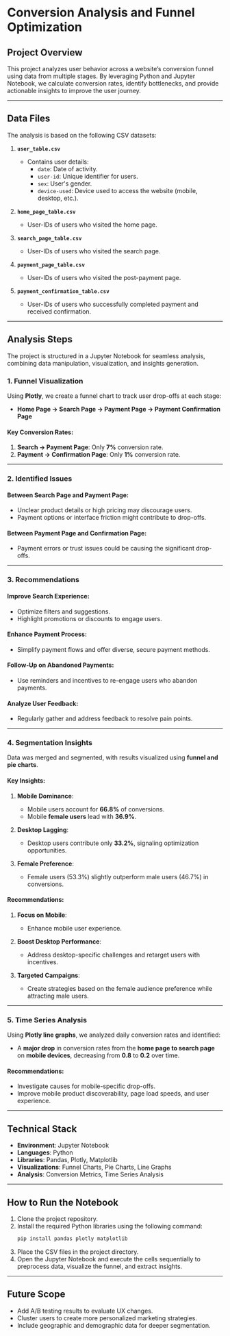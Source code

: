 # **Conversion Analysis and Funnel Optimization**

## **Project Overview**
This project analyzes user behavior across a website’s conversion funnel using data from multiple stages. By leveraging Python and Jupyter Notebook, we calculate conversion rates, identify bottlenecks, and provide actionable insights to improve the user journey.

---

## **Data Files**
The analysis is based on the following CSV datasets:

1. **`user_table.csv`**  
   - Contains user details:  
     - `date`: Date of activity.  
     - `user-id`: Unique identifier for users.  
     - `sex`: User's gender.  
     - `device-used`: Device used to access the website (mobile, desktop, etc.).

2. **`home_page_table.csv`**  
   - User-IDs of users who visited the home page.

3. **`search_page_table.csv`**  
   - User-IDs of users who visited the search page.

4. **`payment_page_table.csv`**  
   - User-IDs of users who visited the post-payment page.

5. **`payment_confirmation_table.csv`**  
   - User-IDs of users who successfully completed payment and received confirmation.

---

## **Analysis Steps**
The project is structured in a Jupyter Notebook for seamless analysis, combining data manipulation, visualization, and insights generation.

### **1. Funnel Visualization**  
Using **Plotly**, we create a funnel chart to track user drop-offs at each stage:  
- **Home Page → Search Page → Payment Page → Payment Confirmation Page**  

#### **Key Conversion Rates**:
1. **Search → Payment Page**: Only **7%** conversion rate.  
2. **Payment → Confirmation Page**: Only **1%** conversion rate.

---

### **2. Identified Issues**
#### Between **Search Page** and **Payment Page**:  
- Unclear product details or high pricing may discourage users.  
- Payment options or interface friction might contribute to drop-offs.

#### Between **Payment Page** and **Confirmation Page**:  
- Payment errors or trust issues could be causing the significant drop-offs.  

---

### **3. Recommendations**
#### **Improve Search Experience**:
- Optimize filters and suggestions.  
- Highlight promotions or discounts to engage users.

#### **Enhance Payment Process**:
- Simplify payment flows and offer diverse, secure payment methods.  

#### **Follow-Up on Abandoned Payments**:
- Use reminders and incentives to re-engage users who abandon payments.  

#### **Analyze User Feedback**:
- Regularly gather and address feedback to resolve pain points.  

---

### **4. Segmentation Insights**
Data was merged and segmented, with results visualized using **funnel and pie charts**.

#### **Key Insights**:
1. **Mobile Dominance**:  
   - Mobile users account for **66.8%** of conversions.  
   - Mobile **female users** lead with **36.9%**.  

2. **Desktop Lagging**:  
   - Desktop users contribute only **33.2%**, signaling optimization opportunities.  

3. **Female Preference**:  
   - Female users (53.3%) slightly outperform male users (46.7%) in conversions.  

#### **Recommendations**:
1. **Focus on Mobile**:  
   - Enhance mobile user experience.  

2. **Boost Desktop Performance**:  
   - Address desktop-specific challenges and retarget users with incentives.  

3. **Targeted Campaigns**:  
   - Create strategies based on the female audience preference while attracting male users.  

---

### **5. Time Series Analysis**
Using **Plotly line graphs**, we analyzed daily conversion rates and identified:  
- A **major drop** in conversion rates from the **home page to search page** on **mobile devices**, decreasing from **0.8** to **0.2** over time.  

#### **Recommendations**:
- Investigate causes for mobile-specific drop-offs.  
- Improve mobile product discoverability, page load speeds, and user experience.

---

## **Technical Stack**
- **Environment**: Jupyter Notebook  
- **Languages**: Python  
- **Libraries**: Pandas, Plotly, Matplotlib  
- **Visualizations**: Funnel Charts, Pie Charts, Line Graphs  
- **Analysis**: Conversion Metrics, Time Series Analysis  

---

## **How to Run the Notebook**
1. Clone the project repository.  
2. Install the required Python libraries using the following command:  
   ```bash
   pip install pandas plotly matplotlib
   ```
3. Place the CSV files in the project directory.  
4. Open the Jupyter Notebook and execute the cells sequentially to preprocess data, visualize the funnel, and extract insights.

---

## **Future Scope**
- Add A/B testing results to evaluate UX changes.  
- Cluster users to create more personalized marketing strategies.  
- Include geographic and demographic data for deeper segmentation.  


